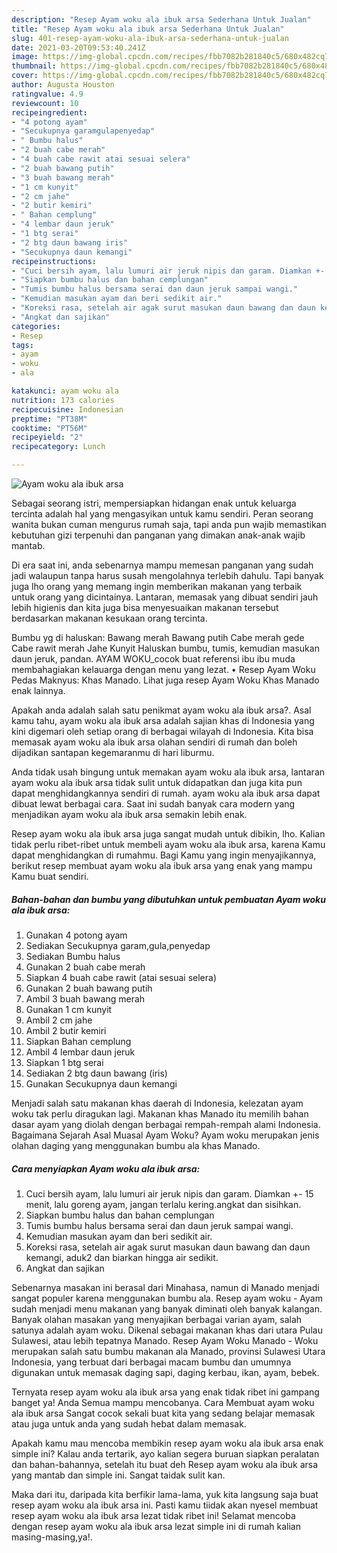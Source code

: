 ```yaml
---
description: "Resep Ayam woku ala ibuk arsa Sederhana Untuk Jualan"
title: "Resep Ayam woku ala ibuk arsa Sederhana Untuk Jualan"
slug: 401-resep-ayam-woku-ala-ibuk-arsa-sederhana-untuk-jualan
date: 2021-03-20T09:53:40.241Z
image: https://img-global.cpcdn.com/recipes/fbb7082b281840c5/680x482cq70/ayam-woku-ala-ibuk-arsa-foto-resep-utama.jpg
thumbnail: https://img-global.cpcdn.com/recipes/fbb7082b281840c5/680x482cq70/ayam-woku-ala-ibuk-arsa-foto-resep-utama.jpg
cover: https://img-global.cpcdn.com/recipes/fbb7082b281840c5/680x482cq70/ayam-woku-ala-ibuk-arsa-foto-resep-utama.jpg
author: Augusta Houston
ratingvalue: 4.9
reviewcount: 10
recipeingredient:
- "4 potong ayam"
- "Secukupnya garamgulapenyedap"
- " Bumbu halus"
- "2 buah cabe merah"
- "4 buah cabe rawit atai sesuai selera"
- "2 buah bawang putih"
- "3 buah bawang merah"
- "1 cm kunyit"
- "2 cm jahe"
- "2 butir kemiri"
- " Bahan cemplung"
- "4 lembar daun jeruk"
- "1 btg serai"
- "2 btg daun bawang iris"
- "Secukupnya daun kemangi"
recipeinstructions:
- "Cuci bersih ayam, lalu lumuri air jeruk nipis dan garam. Diamkan +- 15 menit, lalu goreng ayam, jangan terlalu kering.angkat dan sisihkan."
- "Siapkan bumbu halus dan bahan cemplungan"
- "Tumis bumbu halus bersama serai dan daun jeruk sampai wangi."
- "Kemudian masukan ayam dan beri sedikit air."
- "Koreksi rasa, setelah air agak surut masukan daun bawang dan daun kemangi, aduk2 dan biarkan hingga air sedikit."
- "Angkat dan sajikan"
categories:
- Resep
tags:
- ayam
- woku
- ala

katakunci: ayam woku ala 
nutrition: 173 calories
recipecuisine: Indonesian
preptime: "PT38M"
cooktime: "PT56M"
recipeyield: "2"
recipecategory: Lunch

---
```



![Ayam woku ala ibuk arsa](https://img-global.cpcdn.com/recipes/fbb7082b281840c5/680x482cq70/ayam-woku-ala-ibuk-arsa-foto-resep-utama.jpg)

Sebagai seorang istri, mempersiapkan hidangan enak untuk keluarga tercinta adalah hal yang mengasyikan untuk kamu sendiri. Peran seorang  wanita bukan cuman mengurus rumah saja, tapi anda pun wajib memastikan kebutuhan gizi terpenuhi dan panganan yang dimakan anak-anak wajib mantab.

Di era  saat ini, anda sebenarnya mampu memesan panganan yang sudah jadi walaupun tanpa harus susah mengolahnya terlebih dahulu. Tapi banyak juga lho orang yang memang ingin memberikan makanan yang terbaik untuk orang yang dicintainya. Lantaran, memasak yang dibuat sendiri jauh lebih higienis dan kita juga bisa menyesuaikan makanan tersebut berdasarkan makanan kesukaan orang tercinta. 

Bumbu yg di haluskan: Bawang merah Bawang putih Cabe merah gede Cabe rawit merah Jahe Kunyit Haluskan bumbu, tumis, kemudian masukan daun jeruk, pandan. AYAM WOKU_cocok buat referensi ibu ibu muda membahagiakan kelauarga dengan menu yang lezat. • Resep Ayam Woku Pedas Maknyus: Khas Manado. Lihat juga resep Ayam Woku Khas Manado enak lainnya.

Apakah anda adalah salah satu penikmat ayam woku ala ibuk arsa?. Asal kamu tahu, ayam woku ala ibuk arsa adalah sajian khas di Indonesia yang kini digemari oleh setiap orang di berbagai wilayah di Indonesia. Kita bisa memasak ayam woku ala ibuk arsa olahan sendiri di rumah dan boleh dijadikan santapan kegemaranmu di hari liburmu.

Anda tidak usah bingung untuk memakan ayam woku ala ibuk arsa, lantaran ayam woku ala ibuk arsa tidak sulit untuk didapatkan dan juga kita pun dapat menghidangkannya sendiri di rumah. ayam woku ala ibuk arsa dapat dibuat lewat berbagai cara. Saat ini sudah banyak cara modern yang menjadikan ayam woku ala ibuk arsa semakin lebih enak.

Resep ayam woku ala ibuk arsa juga sangat mudah untuk dibikin, lho. Kalian tidak perlu ribet-ribet untuk membeli ayam woku ala ibuk arsa, karena Kamu dapat menghidangkan di rumahmu. Bagi Kamu yang ingin menyajikannya, berikut resep membuat ayam woku ala ibuk arsa yang enak yang mampu Kamu buat sendiri.

<!--inarticleads1-->

##### Bahan-bahan dan bumbu yang dibutuhkan untuk pembuatan Ayam woku ala ibuk arsa:

1. Gunakan 4 potong ayam
1. Sediakan Secukupnya garam,gula,penyedap
1. Sediakan  Bumbu halus
1. Gunakan 2 buah cabe merah
1. Siapkan 4 buah cabe rawit (atai sesuai selera)
1. Gunakan 2 buah bawang putih
1. Ambil 3 buah bawang merah
1. Gunakan 1 cm kunyit
1. Ambil 2 cm jahe
1. Ambil 2 butir kemiri
1. Siapkan  Bahan cemplung
1. Ambil 4 lembar daun jeruk
1. Siapkan 1 btg serai
1. Sediakan 2 btg daun bawang (iris)
1. Gunakan Secukupnya daun kemangi


Menjadi salah satu makanan khas daerah di Indonesia, kelezatan ayam woku tak perlu diragukan lagi. Makanan khas Manado itu memilih bahan dasar ayam yang diolah dengan berbagai rempah-rempah alami Indonesia. Bagaimana Sejarah Asal Muasal Ayam Woku? Ayam woku merupakan jenis olahan daging yang menggunakan bumbu ala khas Manado. 

<!--inarticleads2-->

##### Cara menyiapkan Ayam woku ala ibuk arsa:

1. Cuci bersih ayam, lalu lumuri air jeruk nipis dan garam. Diamkan +- 15 menit, lalu goreng ayam, jangan terlalu kering.angkat dan sisihkan.
1. Siapkan bumbu halus dan bahan cemplungan
1. Tumis bumbu halus bersama serai dan daun jeruk sampai wangi.
1. Kemudian masukan ayam dan beri sedikit air.
1. Koreksi rasa, setelah air agak surut masukan daun bawang dan daun kemangi, aduk2 dan biarkan hingga air sedikit.
1. Angkat dan sajikan


Sebenarnya masakan ini berasal dari Minahasa, namun di Manado menjadi sangat populer karena menggunakan bumbu ala. Resep ayam woku - Ayam sudah menjadi menu makanan yang banyak diminati oleh banyak kalangan. Banyak olahan masakan yang menyajikan berbagai varian ayam, salah satunya adalah ayam woku. Dikenal sebagai makanan khas dari utara Pulau Sulawesi, atau lebih tepatnya Manado. Resep Ayam Woku Manado - Woku merupakan salah satu bumbu makanan ala Manado, provinsi Sulawesi Utara Indonesia, yang terbuat dari berbagai macam bumbu dan umumnya digunakan untuk memasak daging sapi, daging kerbau, ikan, ayam, bebek. 

Ternyata resep ayam woku ala ibuk arsa yang enak tidak ribet ini gampang banget ya! Anda Semua mampu mencobanya. Cara Membuat ayam woku ala ibuk arsa Sangat cocok sekali buat kita yang sedang belajar memasak atau juga untuk anda yang sudah hebat dalam memasak.

Apakah kamu mau mencoba membikin resep ayam woku ala ibuk arsa enak simple ini? Kalau anda tertarik, ayo kalian segera buruan siapkan peralatan dan bahan-bahannya, setelah itu buat deh Resep ayam woku ala ibuk arsa yang mantab dan simple ini. Sangat taidak sulit kan. 

Maka dari itu, daripada kita berfikir lama-lama, yuk kita langsung saja buat resep ayam woku ala ibuk arsa ini. Pasti kamu tiidak akan nyesel membuat resep ayam woku ala ibuk arsa lezat tidak ribet ini! Selamat mencoba dengan resep ayam woku ala ibuk arsa lezat simple ini di rumah kalian masing-masing,ya!.

